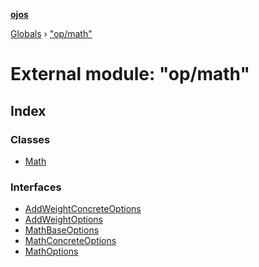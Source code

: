 **[ojos](../README.md)**

[Globals](../README.md) › ["op/math"](_op_math_.md)

# External module: "op/math"

## Index

### Classes

* [Math](../classes/_op_math_.math.md)

### Interfaces

* [AddWeightConcreteOptions](../interfaces/_op_math_.addweightconcreteoptions.md)
* [AddWeightOptions](../interfaces/_op_math_.addweightoptions.md)
* [MathBaseOptions](../interfaces/_op_math_.mathbaseoptions.md)
* [MathConcreteOptions](../interfaces/_op_math_.mathconcreteoptions.md)
* [MathOptions](../interfaces/_op_math_.mathoptions.md)